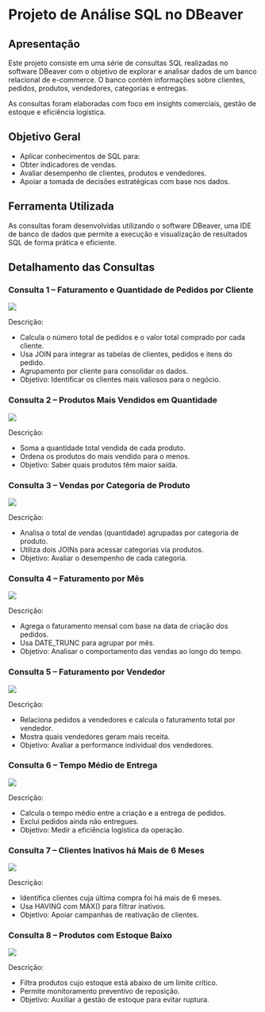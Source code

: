 # Projeto de Análise SQL no DBeaver
## Apresentação
Este projeto consiste em uma série de consultas SQL realizadas no software DBeaver com o objetivo de explorar e analisar dados de um banco relacional de e-commerce. O banco contém informações sobre clientes, pedidos, produtos, vendedores, categorias e entregas.

As consultas foram elaboradas com foco em insights comerciais, gestão de estoque e eficiência logística.

## Objetivo Geral
- Aplicar conhecimentos de SQL para:
- Obter indicadores de vendas.
- Avaliar desempenho de clientes, produtos e vendedores.
- Apoiar a tomada de decisões estratégicas com base nos dados.

## Ferramenta Utilizada
As consultas foram desenvolvidas utilizando o software DBeaver, uma IDE de banco de dados que permite a execução e visualização de resultados SQL de forma prática e eficiente.

## Detalhamento das Consultas
### Consulta 1 – Faturamento e Quantidade de Pedidos por Cliente
![](imagens/consulta_1.png)

Descrição:
- Calcula o número total de pedidos e o valor total comprado por cada cliente.
- Usa JOIN para integrar as tabelas de clientes, pedidos e itens do pedido.
- Agrupamento por cliente para consolidar os dados.
- Objetivo: Identificar os clientes mais valiosos para o negócio.

### Consulta 2 – Produtos Mais Vendidos em Quantidade
![](imagens/consulta_2.png)

Descrição:
- Soma a quantidade total vendida de cada produto.
- Ordena os produtos do mais vendido para o menos.
- Objetivo: Saber quais produtos têm maior saída.

### Consulta 3 – Vendas por Categoria de Produto
![](imagens/consulta_3.png)

Descrição:
- Analisa o total de vendas (quantidade) agrupadas por categoria de produto.
- Utiliza dois JOINs para acessar categorias via produtos.
- Objetivo: Avaliar o desempenho de cada categoria.

### Consulta 4 – Faturamento por Mês
![](imagens/consulta_4.png)

Descrição:
- Agrega o faturamento mensal com base na data de criação dos pedidos.
- Usa DATE_TRUNC para agrupar por mês.
- Objetivo: Analisar o comportamento das vendas ao longo do tempo.

### Consulta 5 – Faturamento por Vendedor
![](imagens/consulta_5.png)

Descrição:
- Relaciona pedidos a vendedores e calcula o faturamento total por vendedor.
- Mostra quais vendedores geram mais receita.
- Objetivo: Avaliar a performance individual dos vendedores.

###  Consulta 6 – Tempo Médio de Entrega
![](imagens/consulta_6.png)

Descrição:
- Calcula o tempo médio entre a criação e a entrega de pedidos.
- Exclui pedidos ainda não entregues.
- Objetivo: Medir a eficiência logística da operação.

### Consulta 7 – Clientes Inativos há Mais de 6 Meses
![](imagens/consulta_7.png)

Descrição:
- Identifica clientes cuja última compra foi há mais de 6 meses.
- Usa HAVING com MAX() para filtrar inativos.
- Objetivo: Apoiar campanhas de reativação de clientes.

### Consulta 8 – Produtos com Estoque Baixo
![](imagens/consulta_8.png)

Descrição:
- Filtra produtos cujo estoque está abaixo de um limite crítico.
- Permite monitoramento preventivo de reposição.
- Objetivo: Auxiliar a gestão de estoque para evitar ruptura.

